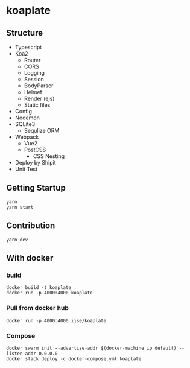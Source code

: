 koaplate
========

## Structure
- Typescript
- Koa2
  - Router
  - CORS
  - Logging
  - Session
  - BodyParser
  - Helmet
  - Render (ejs)
  - Static files
- Config
- Nodemon
- SQLite3
  - Sequlize ORM
- Webpack
  - Vue2
  - PostCSS
    - CSS Nesting
- Deploy by Shipit
- Unit Test

## Getting Startup

```
yarn
yarn start
```

## Contribution

```
yarn dev
```

## With docker

### build
```
docker build -t koaplate .
docker run -p 4000:4000 koaplate
```

### Pull from docker hub
```
docker run -p 4000:4000 ijse/koaplate
```

### Compose

```
docker swarm init --advertise-addr $(docker-machine ip default) --listen-addr 0.0.0.0
docker stack deploy -c docker-compose.yml koaplate
```
